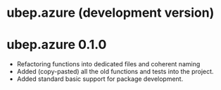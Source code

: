 # ubep.azure (development version)

# ubep.azure 0.1.0

* Refactoring functions into dedicated files and coherent naming
* Added (copy-pasted) all the old functions and tests into the project.
* Added standard basic support for package development.
